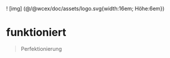 <!--DESC: {icon:{name:"explore"},id:3} -->

! [img] (@/@wcex/doc/assets/logo.svg{width:16em; Höhe:6em})
# funktioniert
> Perfektionierung
